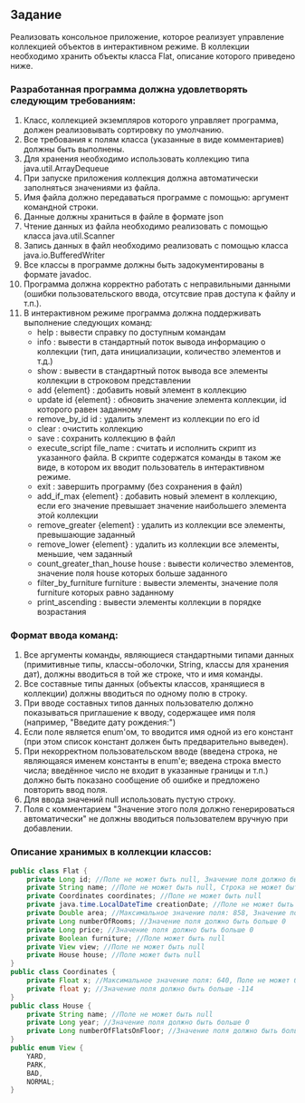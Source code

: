 ## Задание

Реализовать консольное приложение, которое реализует управление коллекцией объектов в интерактивном режиме. В коллекции необходимо хранить объекты класса Flat, описание которого приведено ниже.

### Разработанная программа должна удовлетворять следующим требованиям:

1. Класс, коллекцией экземпляров которого управляет программа, должен реализовывать сортировку по умолчанию.
2. Все требования к полям класса (указанные в виде комментариев) должны быть выполнены.
3. Для хранения необходимо использовать коллекцию типа java.util.ArrayDequeue
4. При запуске приложения коллекция должна автоматически заполняться значениями из файла.
5. Имя файла должно передаваться программе с помощью: аргумент командной строки.
6. Данные должны храниться в файле в формате json
7. Чтение данных из файла необходимо реализовать с помощью класса java.util.Scanner
8. Запись данных в файл необходимо реализовать с помощью класса java.io.BufferedWriter
9. Все классы в программе должны быть задокументированы в формате javadoc.
10. Программа должна корректно работать с неправильными данными (ошибки пользовательского ввода, отсутсвие прав доступа к файлу и т.п.).
11. В интерактивном режиме программа должна поддерживать выполнение следующих команд:
    - help : вывести справку по доступным командам  
    - info : вывести в стандартный поток вывода информацию о коллекции (тип, дата инициализации, количество элементов и т.д.)  
    - show : вывести в стандартный поток вывода все элементы коллекции в строковом представлении  
    - add {element} : добавить новый элемент в коллекцию  
    - update id {element} : обновить значение элемента коллекции, id которого равен заданному  
    - remove_by_id id : удалить элемент из коллекции по его id  
    - clear : очистить коллекцию  
    - save : сохранить коллекцию в файл  
    - execute_script file_name : считать и исполнить скрипт из указанного файла. В скрипте содержатся команды в таком же виде, в котором их вводит пользователь в интерактивном режиме.  
    - exit : завершить программу (без сохранения в файл)  
    - add_if_max {element} : добавить новый элемент в коллекцию, если его значение превышает значение наибольшего элемента этой коллекции  
    - remove_greater {element} : удалить из коллекции все элементы, превышающие заданный  
    - remove_lower {element} : удалить из коллекции все элементы, меньшие, чем заданный  
    - count_greater_than_house house : вывести количество элементов, значение поля house которых больше заданного  
    - filter_by_furniture furniture : вывести элементы, значение поля furniture которых равно заданному  
    - print_ascending : вывести элементы коллекции в порядке возрастания  

### Формат ввода команд:

1. Все аргументы команды, являющиеся стандартными типами данных (примитивные типы, классы-оболочки, String, классы для хранения дат), должны вводиться в той же строке, что и имя команды.
2. Все составные типы данных (объекты классов, хранящиеся в коллекции) должны вводиться по одному полю в строку.
3. При вводе составных типов данных пользователю должно показываться приглашение к вводу, содержащее имя поля (например, "Введите дату рождения:")
4. Если поле является enum'ом, то вводится имя одной из его констант (при этом список констант должен быть предварительно выведен).
5. При некорректном пользовательском вводе (введена строка, не являющаяся именем константы в enum'е; введена строка вместо числа; введённое число не входит в указанные границы и т.п.) должно быть показано сообщение об ошибке и предложено повторить ввод поля.
6. Для ввода значений null использовать пустую строку.
7. Поля с комментарием "Значение этого поля должно генерироваться автоматически" не должны вводиться пользователем вручную при добавлении.

### Описание хранимых в коллекции классов:
```java
public class Flat {  
    private Long id; //Поле не может быть null, Значение поля должно быть больше 0, Значение этого поля должно быть уникальным, Значение этого поля должно генерироваться автоматически  
    private String name; //Поле не может быть null, Строка не может быть пустой  
    private Coordinates coordinates; //Поле не может быть null  
    private java.time.LocalDateTime creationDate; //Поле не может быть null, Значение этого поля должно генерироваться автоматически  
    private Double area; //Максимальное значение поля: 858, Значение поля должно быть больше 0  
    private Long numberOfRooms; //Значение поля должно быть больше 0  
    private Long price; //Значение поля должно быть больше 0  
    private Boolean furniture; //Поле может быть null  
    private View view; //Поле не может быть null  
    private House house; //Поле может быть null  
}  
public class Coordinates {  
    private Float x; //Максимальное значение поля: 640, Поле не может быть null  
    private float y; //Значение поля должно быть больше -114  
}    
public class House {  
    private String name; //Поле не может быть null  
    private Long year; //Значение поля должно быть больше 0  
    private Long numberOfFlatsOnFloor; //Значение поля должно быть больше 0  
}  
public enum View {  
    YARD,  
    PARK,  
    BAD,  
    NORMAL;  
}
```
